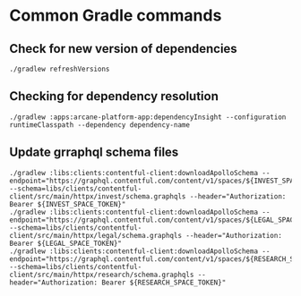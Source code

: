 # Common Gradle commands

## Check for new version of dependencies

```shell
./gradlew refreshVersions
```

## Checking for dependency resolution

```shell
./gradlew :apps:arcane-platform-app:dependencyInsight --configuration runtimeClasspath --dependency dependency-name
```

## Update grraphql schema files

```shell
./gradlew :libs:clients:contentful-client:downloadApolloSchema --endpoint="https://graphql.contentful.com/content/v1/spaces/${INVEST_SPACE_ID}" --schema=libs/clients/contentful-client/src/main/httpx/invest/schema.graphqls --header="Authorization: Bearer ${INVEST_SPACE_TOKEN}"
./gradlew :libs:clients:contentful-client:downloadApolloSchema --endpoint="https://graphql.contentful.com/content/v1/spaces/${LEGAL_SPACE_ID}" --schema=libs/clients/contentful-client/src/main/httpx/legal/schema.graphqls --header="Authorization: Bearer ${LEGAL_SPACE_TOKEN}"
./gradlew :libs:clients:contentful-client:downloadApolloSchema --endpoint="https://graphql.contentful.com/content/v1/spaces/${RESEARCH_SPACE_ID}" --schema=libs/clients/contentful-client/src/main/httpx/research/schema.graphqls --header="Authorization: Bearer ${RESEARCH_SPACE_TOKEN}"
```